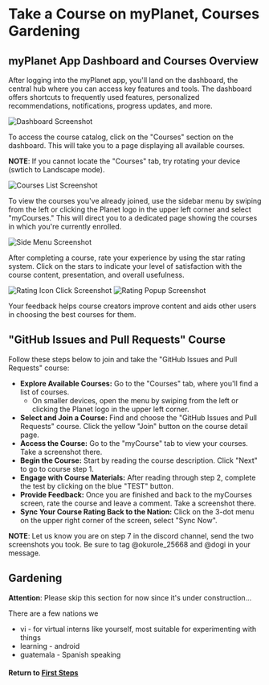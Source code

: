 # Take a Course on myPlanet, Courses Gardening

## myPlanet App Dashboard and Courses Overview

After logging into the myPlanet app, you'll land on the dashboard, the central hub where you can access key features and tools. The dashboard offers shortcuts to frequently used features, personalized recommendations, notifications, progress updates, and more.

![Dashboard Screenshot](image/mi-dashboard.png)

To access the course catalog, click on the "Courses" section on the dashboard. This will take you to a page displaying all available courses.

**NOTE**: If you cannot locate the "Courses" tab, try rotating your device (swtich to Landscape mode).

![Courses List Screenshot](image/mi-courses-list.png)

To view the courses you've already joined, use the sidebar menu by swiping from the left or clicking the Planet logo in the upper left corner and select "myCourses." This will direct you to a dedicated page showing the courses in which you're currently enrolled.

![Side Menu Screenshot](image/mi-side-menu.png)

After completing a course, rate your experience by using the star rating system. Click on the stars to indicate your level of satisfaction with the course content, presentation, and overall usefulness.

![Rating Icon Click Screenshot](image/mi-rating-icon-click.png)
![Rating Popup Screenshot](image/mi-rating-popup.png)

Your feedback helps course creators improve content and aids other users in choosing the best courses for them.

## "GitHub Issues and Pull Requests" Course

Follow these steps below to join and take the "GitHub Issues and Pull Requests" course:

- **Explore Available Courses:** Go to the "Courses" tab, where you'll find a list of courses.
  - On smaller devices, open the menu by swiping from the left or clicking the Planet logo in the upper left corner.
- **Select and Join a Course:** Find and choose the "GitHub Issues and Pull Requests" course. Click the yellow "Join" button on the course detail page.
- **Access the Course:** Go to the "myCourse" tab to view your courses. Take a screenshot there.
- **Begin the Course:** Start by reading the course description. Click "Next" to go to course step 1.
- **Engage with Course Materials:** After reading through step 2, complete the test by clicking on the blue "TEST" button.
- **Provide Feedback:** Once you are finished and back to the myCourses screen, rate the course and leave a comment. Take a screenshot there.
- **Sync Your Course Rating Back to the Nation:** Click on the 3-dot menu on the upper right corner of the screen, select "Sync Now".

**NOTE**: Let us know you are on step 7 in the discord channel, send the two screenshots you took. Be sure to tag @okurole_25668 and @dogi in your message.

## Gardening

**Attention**: Please skip this section for now since it's under construction...

There are a few nations we
- vi - for virtual interns like yourself, most suitable for experimenting with things
- learning - android
- guatemala - Spanish speaking

#### Return to [First Steps](mi-10-steps.md#Step_7_-_Take_a_Course_on_myPlanet,_Courses_Gardening)
